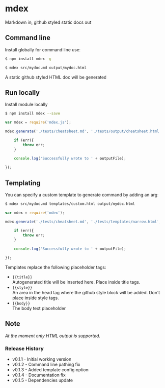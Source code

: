 mdex
====

Markdown in, github styled static docs out

Command line
------------

Install globally for command line use:
```bash
$ npm install mdex -g
```

```bash
$ mdex src/mydoc.md output/mydoc.html
```

A static github styled HTML doc will be generated

Run locally
-----------

Install module locally
```bash
$ npm install mdex --save
```

```js
var mdex = require('mdex.js');

mdex.generate('./tests/cheatsheet.md', './tests/output/cheatsheet.html', function(err, outputFile){

	if (err){
		throw err;
	}
	
	console.log('Successfully wrote to ' + outputFile);

});

```

Templating
----------

You can specify a custom template to generate command by adding an arg:


```bash
$ mdex src/mydoc.md templates/custom.html output/mydoc.html
```

```js
var mdex = require('mdex');

mdex.generate('./tests/cheatsheet.md', './tests/templates/narrow.html', './tests/output/cheatsheet.html', function(err, outputFile){

	if (err){
		throw err;
	}
	
	console.log('Successfully wrote to ' + outputFile);

});

```

Templates replace the following placeholder tags:
- `{{title}}`  
Autogenerated title will be inserted here. Place inside title tags.
- `{{style}}`  
An area in the head tag where the github style block will be added. Don't place inside style tags.
- `{{body}}`  
The body text placeholder

Note
----

*At the moment only HTML output is supported.*

### Release History ###

- v0.1.1 - Initial working version
- v0.1.2 - Command line pathing fix
- v0.1.3 - Added template config option   
- v0.1.4 - Documentation fix
- v0.1.5 - Dependencies update